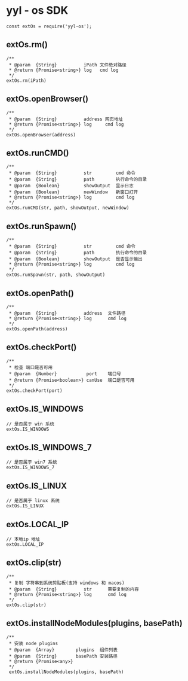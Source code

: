 # yyl - os SDK 
```
const extOs = require('yyl-os');
```

## extOs.rm()
```
/**
 * @param  {String}          iPath 文件绝对路径
 * @return {Promise<string>} log   cmd log
 */
extOs.rm(iPath)
```

## extOs.openBrowser()
```
/**
 * @param  {String}          address 网页地址
 * @return {Promise<string>} log     cmd log
 */
extOs.openBrowser(address)
```

## extOs.runCMD()
```
/**
 * @param  {String}          str         cmd 命令
 * @param  {String}          path        执行命令的目录
 * @param  {Boolean}         showOutput  显示日志
 * @param  {Boolean}         newWindow   新窗口打开
 * @return {Promise<string>} log         cmd log
 */
extOs.runCMD(str, path, showOutput, newWindow)
```

## extOs.runSpawn()
```
/**
 * @param  {String}          str         cmd 命令
 * @param  {String}          path        执行命令的目录
 * @param  {Boolean}         showOutput  是否显示输出
 * @return {Promise<string>} log         cmd log
 */
extOs.runSpawn(str, path, showOutput)
```

## extOs.openPath()
```
/**
 * @param  {String}          address  文件路径
 * @return {Promise<string>} log      cmd log
 */
extOs.openPath(address)
```

## extOs.checkPort()
```
/**
 * 检查 端口是否可用
 * @param  {Number}           port    端口号
 * @return {Promise<boolean>} canUse  端口是否可用
 */
extOs.checkPort(port)
```

## extOs.IS_WINDOWS
```
// 是否属于 win 系统
extOs.IS_WINDOWS
```

## extOs.IS_WINDOWS_7
```
// 是否属于 win7 系统
extOs.IS_WINDOWS_7
```

## extOs.IS_LINUX
```
// 是否属于 linux 系统
extOs.IS_LINUX
```

## extOs.LOCAL_IP
```
// 本地ip 地址
extOs.LOCAL_IP
```
## extOs.clip(str)
```
/**
 * 复制 字符串到系统剪贴板(支持 windows 和 macos)
 * @param  {String}          str      需要复制的内容
 * @return {Promise<string>} log      cmd log
 */
extOs.clip(str)
```

## extOs.installNodeModules(plugins, basePath)
```
/**
 * 安装 node plugins
 * @param  {Array}        plugins  组件列表
 * @param  {String}       basePath 安装路径
 * @return {Promise<any>}
 */
 extOs.installNodeModules(plugins, basePath)
```
